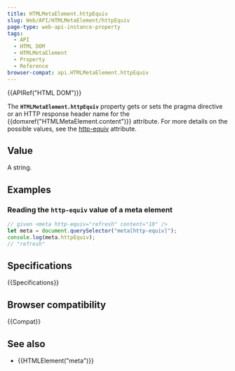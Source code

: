 ```yaml
---
title: HTMLMetaElement.httpEquiv
slug: Web/API/HTMLMetaElement/httpEquiv
page-type: web-api-instance-property
tags:
  - API
  - HTML DOM
  - HTMLMetaElement
  - Property
  - Reference
browser-compat: api.HTMLMetaElement.httpEquiv
---
```


{{APIRef("HTML DOM")}}

The **`HTMLMetaElement.httpEquiv`** property gets or sets the pragma directive or an HTTP response header name for the {{domxref("HTMLMetaElement.content")}} attribute.
For more details on the possible values, see the [http-equiv](/en-US/docs/Web/HTML/Element/meta#attr-http-equiv) attribute.

## Value

A string.

## Examples

### Reading the `http-equiv` value of a meta element

```js
// given <meta http-equiv="refresh" content="10" />
let meta = document.querySelector("meta[http-equiv]");
console.log(meta.httpEquiv);
// "refresh"
```

## Specifications

{{Specifications}}

## Browser compatibility

{{Compat}}

## See also

- {{HTMLElement("meta")}}
